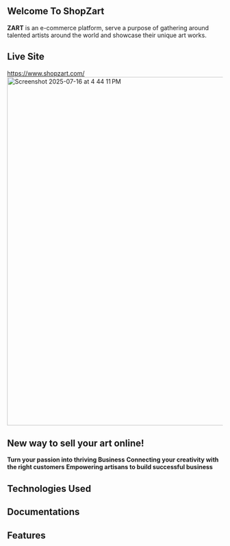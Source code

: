 ## Welcome To ShopZart
**ZART** is an e-commerce platform, serve a purpose of gathering around talented artists around the world and showcase their unique art works.


## Live Site
https://www.shopzart.com/
<img width="1587" height="813" alt="Screenshot 2025-07-16 at 4 44 11 PM" src="https://github.com/user-attachments/assets/6f7566f6-27b2-4477-8851-462c9c2c71b5" />

## New way to sell your art online!
**Turn your passion into thriving Business**
**Connecting your creativity with the right customers**
**Empowering artisans to build successful business**


## Technologies Used


## Documentations


## Features
